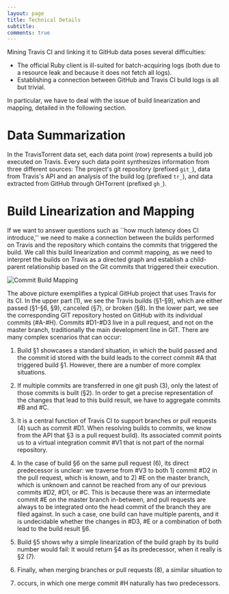 ```yaml
---
layout: page
title: Technical Details
subtitle:
comments: true
---
```


Mining Travis CI and linking it to GitHub data poses several difficulties:

- The official Ruby client is ill-suited for batch-acquiring logs (both due to a
resource leak and because it does not fetch all logs).
- Establishing a connection between GitHub and Travis CI build logs is all but
trivial.

In particular, we have to deal with the issue of build linearization and
mapping, detailed in the following section.

# Data Summarization
In the TravisTorrent data set, each data point (row) represents a build job executed on Travis. Every such data point synthesizes information from three different sources: The project's git repository (prefixed `git_`), data from Travis's API and an analysis of the build log (prefixed `tr_`), and data extracted from GitHub through GHTorrent (prefixed `gh_`).


# Build Linearization and Mapping
If we want to answer questions such as ``how much latency does CI
introduce,'' we need to make a connection between the builds performed
on Travis and the repository which contains the commits that triggered
the build. We call this build linearization and commit mapping, as we
need to interpret the builds on Travis as a directed graph and
establish a child-parent relationship based on the Git commits that
triggered their execution.

![Commit Build Mapping](../img/git-travis-matching.png)

The above picture exemplifies a typical GitHub project that uses Travis for its
CI. In the upper part (1), we see the Travis builds (§1-§9), which are either
passed (§1-§6, §9), canceled (§7), or broken (§8). In the lower part, we see
the corresponding GIT repository hosted on GitHub with its individual commits
(#A-#H).  Commits #D1-#D3 live in a pull request, and not on the master branch,
traditionally the main development line in GIT. There are many complex
scenarios that can occur:

1. Build §1 showcases a standard situation, in which the build
passed and the commit id stored with the build leads to the correct
commit #A that triggered build §1. However, there are a number of
more complex situations.

2. If multiple commits are transferred in one git push (3), only the latest of
those commits is built (§2). In order to get a precise representation of the
changes that lead to this build result, we have to aggregate commits #B and #C.

3. It is a central function of Travis CI to support branches or pull requests
(4) such as commit #D1. When resolving builds to commits, we know from the API
that §3 is a pull request build). Its associated commit points us to a virtual
integration commit #V1 that is not part of the normal repository.

4. In the case of build §6 on the same pull request (6), its direct predecessor
is unclear: we traverse from #V3 to both 1) commit #D2 in the pull request,
which is known, and to 2) #E on the master branch, which is unknown and cannot
be reached from any of our previous commits #D2, #D1, or #C. This is because
there was an intermediate commit #E on the master branch in-between, and pull
requests are always to be integrated onto the head commit of the branch they
are filed against. In such a case, one build can have multiple parents, and it
is undecidable whether the changes in #D3, #E or a combination of both lead to
the build result §6.

5. Build §5 shows why a simple linearization of the build graph
by its build number would fail: It would return §4 as its predecessor, when it
really is §2 (7).

6. Finally, when merging branches or pull requests (8), a similar situation to
3. occurs, in which one merge commit #H naturally has two predecessors.
